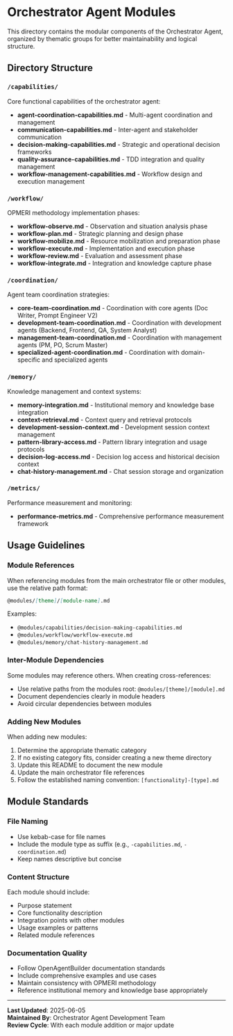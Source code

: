 # Orchestrator Agent Modules

This directory contains the modular components of the Orchestrator Agent, organized by thematic groups for better maintainability and logical structure.

## Directory Structure

### `/capabilities/`
Core functional capabilities of the orchestrator agent:
- **agent-coordination-capabilities.md** - Multi-agent coordination and management
- **communication-capabilities.md** - Inter-agent and stakeholder communication
- **decision-making-capabilities.md** - Strategic and operational decision frameworks
- **quality-assurance-capabilities.md** - TDD integration and quality management
- **workflow-management-capabilities.md** - Workflow design and execution management

### `/workflow/`
OPMERI methodology implementation phases:
- **workflow-observe.md** - Observation and situation analysis phase
- **workflow-plan.md** - Strategic planning and design phase
- **workflow-mobilize.md** - Resource mobilization and preparation phase
- **workflow-execute.md** - Implementation and execution phase
- **workflow-review.md** - Evaluation and assessment phase
- **workflow-integrate.md** - Integration and knowledge capture phase

### `/coordination/`
Agent team coordination strategies:
- **core-team-coordination.md** - Coordination with core agents (Doc Writer, Prompt Engineer V2)
- **development-team-coordination.md** - Coordination with development agents (Backend, Frontend, QA, System Analyst)
- **management-team-coordination.md** - Coordination with management agents (PM, PO, Scrum Master)
- **specialized-agent-coordination.md** - Coordination with domain-specific and specialized agents

### `/memory/`
Knowledge management and context systems:
- **memory-integration.md** - Institutional memory and knowledge base integration
- **context-retrieval.md** - Context query and retrieval protocols
- **development-session-context.md** - Development session context management
- **pattern-library-access.md** - Pattern library integration and usage protocols
- **decision-log-access.md** - Decision log access and historical decision context
- **chat-history-management.md** - Chat session storage and organization

### `/metrics/`
Performance measurement and monitoring:
- **performance-metrics.md** - Comprehensive performance measurement framework

## Usage Guidelines

### Module References
When referencing modules from the main orchestrator file or other modules, use the relative path format:
```markdown
@modules/[theme]/[module-name].md
```

Examples:
- `@modules/capabilities/decision-making-capabilities.md`
- `@modules/workflow/workflow-execute.md`
- `@modules/memory/chat-history-management.md`

### Inter-Module Dependencies
Some modules may reference others. When creating cross-references:
- Use relative paths from the modules root: `@modules/[theme]/[module].md`
- Document dependencies clearly in module headers
- Avoid circular dependencies between modules

### Adding New Modules
When adding new modules:
1. Determine the appropriate thematic category
2. If no existing category fits, consider creating a new theme directory
3. Update this README to document the new module
4. Update the main orchestrator file references
5. Follow the established naming convention: `[functionality]-[type].md`

## Module Standards

### File Naming
- Use kebab-case for file names
- Include the module type as suffix (e.g., `-capabilities.md`, `-coordination.md`)
- Keep names descriptive but concise

### Content Structure
Each module should include:
- Purpose statement
- Core functionality description
- Integration points with other modules
- Usage examples or patterns
- Related module references

### Documentation Quality
- Follow OpenAgentBuilder documentation standards
- Include comprehensive examples and use cases
- Maintain consistency with OPMERI methodology
- Reference institutional memory and knowledge base appropriately

---
**Last Updated**: 2025-06-05  
**Maintained By**: Orchestrator Agent Development Team  
**Review Cycle**: With each module addition or major update
